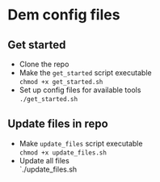 Dem config files
================

Get started
------------

* Clone the repo
* Make the `get_started` script executable  
`chmod +x get_started.sh`
* Set up config files for available tools  
`./get_started.sh`

Update files in repo
--------------------

* Make `update_files` script executable  
`chmod +x update_files.sh`
* Update all files  
`./update_files.sh
